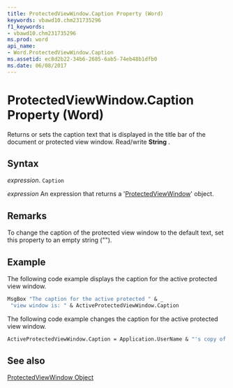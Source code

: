 ```yaml
---
title: ProtectedViewWindow.Caption Property (Word)
keywords: vbawd10.chm231735296
f1_keywords:
- vbawd10.chm231735296
ms.prod: word
api_name:
- Word.ProtectedViewWindow.Caption
ms.assetid: ec8d2b22-34b6-2685-6ab5-74eb48b1dfb0
ms.date: 06/08/2017
---
```



# ProtectedViewWindow.Caption Property (Word)

Returns or sets the caption text that is displayed in the title bar of the document or protected view window. Read/write  **String** .


## Syntax

 _expression_. `Caption`

 _expression_ An expression that returns a '[ProtectedViewWindow](Word.ProtectedViewWindow.md)' object.


## Remarks

To change the caption of the protected view window to the default text, set this property to an empty string ("").


## Example

The following code example displays the caption for the active protected view window.


```vb
MsgBox "The caption for the active protected " & _ 
 "view window is: " & ActiveProtectedViewWindow.Caption 

```

The following code example changes the caption for the active protected view window.




```vb
ActiveProtectedViewWindow.Caption = Application.UserName & "'s copy of Word" 

```


## See also


[ProtectedViewWindow Object](Word.ProtectedViewWindow.md)

